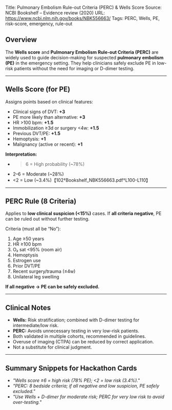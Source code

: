 Title: Pulmonary Embolism Rule-out Criteria (PERC) & Wells Score
Source: NCBI Bookshelf – Evidence review (2020)
URL: https://www.ncbi.nlm.nih.gov/books/NBK556663/
Tags: PERC, Wells, PE, risk-score, emergency, rule-out

## Overview
The **Wells score** and **Pulmonary Embolism Rule-out Criteria (PERC)** are widely used to guide decision-making for suspected **pulmonary embolism (PE)** in the emergency setting.
They help clinicians safely exclude PE in low-risk patients without the need for imaging or D-dimer testing.

---
## Wells Score (for PE)
Assigns points based on clinical features:

- Clinical signs of DVT: **+3**
- PE more likely than alternative: **+3**
- HR >100 bpm: **+1.5**
- Immobilization ≥3d or surgery <4w: **+1.5**
- Previous DVT/PE: **+1.5**
- Hemoptysis: **+1**
- Malignancy (active or recent): **+1**

**Interpretation:**
- >6 = High probability (~78%)
- 2–6 = Moderate (~28%)
- <2 = Low (~3.4%)【102†Bookshelf_NBK556663.pdf†L100-L110】

---
## PERC Rule (8 Criteria)
Applies to **low clinical suspicion (<15%)** cases. If **all criteria negative**, PE can be ruled out without further testing.

Criteria (must all be “No”):
1. Age ≥50 years
2. HR ≥100 bpm
3. O₂ sat <95% (room air)
4. Hemoptysis
5. Estrogen use
6. Prior DVT/PE
7. Recent surgery/trauma (≤4w)
8. Unilateral leg swelling

**If all negative → PE can be safely excluded.**

---
## Clinical Notes
- **Wells:** Risk stratification; combined with D-dimer testing for intermediate/low risk.
- **PERC:** Avoids unnecessary testing in very low-risk patients.
- Both validated in multiple cohorts, recommended in guidelines.
- Overuse of imaging (CTPA) can be reduced by correct application.
- Not a substitute for clinical judgment.

---
## Summary Snippets for Hackathon Cards
- *"Wells score ≥6 = high risk (78% PE); <2 = low risk (3.4%)."*
- *"PERC: 8 bedside criteria; if all negative and low suspicion, PE safely excluded."*
- *"Use Wells + D-dimer for moderate risk; PERC for very low risk to avoid over-testing."*
